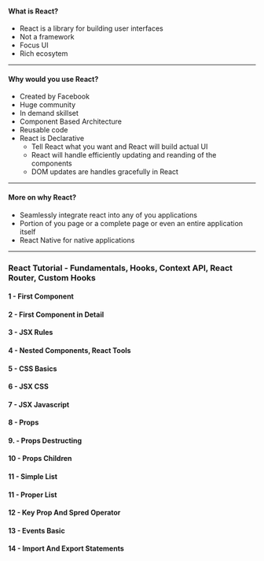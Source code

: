 #### What is React?

- React is a library for building user interfaces<br/>
- Not a framework<br/>
- Focus UI<br/>
- Rich ecosytem<br/>

_____________

#### Why would you use React?

- Created by Facebook<br/>
- Huge community<br/>
- In demand skillset<br/>
- Component Based Architecture<br/>
- Reusable code<br/>
- React is Declarative<br/>
  - Tell React what you want and React will build actual UI<br/>
  - React will handle efficiently updating and reanding of the components<br/>
  - DOM updates are handles gracefully in React<br/>
_____________

#### More on why React?

- Seamlessly integrate react into any of you applications<br/>
- Portion of you page or a complete page or even an entire application itself<br/>
- React Native for native applications<br/>

_____________

### React Tutorial - Fundamentals, Hooks, Context API, React Router, Custom Hooks

#### 1 - First Component
#### 2 - First Component in Detail
#### 3 - JSX Rules
#### 4 - Nested Components, React Tools
#### 5 - CSS Basics
#### 6 - JSX CSS
#### 7 - JSX Javascript
#### 8 - Props
#### 9. - Props Destructing
#### 10 - Props Children
#### 11 - Simple List
#### 11 - Proper List
#### 12 - Key Prop And Spred Operator
#### 13 - Events Basic
#### 14 - Import And Export Statements

